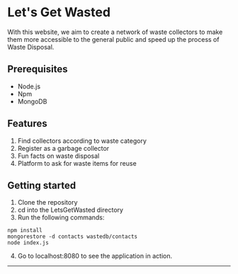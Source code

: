 # Let's Get Wasted

With this website, we aim to create a network of waste collectors to make them more accessible to the general public and speed up the process of Waste Disposal. 

## Prerequisites

- Node.js
- Npm
- MongoDB

## Features

1. Find collectors according to waste category
2. Register as a garbage collector
3. Fun facts on waste disposal
4. Platform to ask for waste items for reuse

## Getting started

1. Clone the repository
2. cd into the LetsGetWasted directory
3. Run the following commands:

```
npm install
mongorestore -d contacts wastedb/contacts
node index.js

```

4. Go to localhost:8080 to see the application in action.

---


